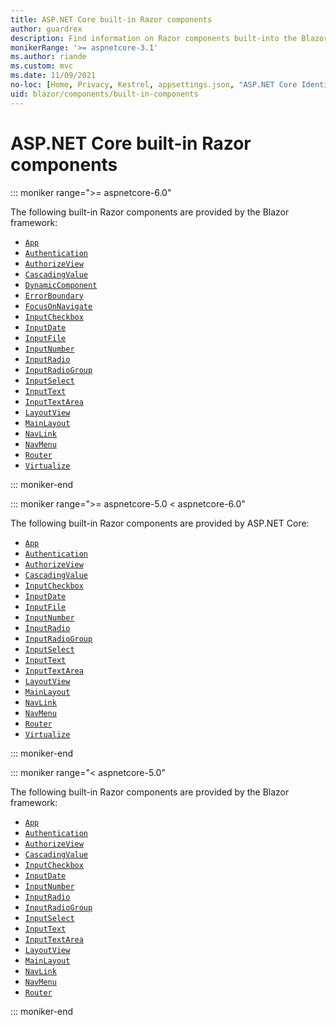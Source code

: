```yaml
---
title: ASP.NET Core built-in Razor components
author: guardrex
description: Find information on Razor components built-into the Blazor framework.
monikerRange: '>= aspnetcore-3.1'
ms.author: riande
ms.custom: mvc
ms.date: 11/09/2021
no-loc: [Home, Privacy, Kestrel, appsettings.json, "ASP.NET Core Identity", cookie, Cookie, Blazor, "Blazor Server", "Blazor WebAssembly", "Identity", "Let's Encrypt", Razor, SignalR]
uid: blazor/components/built-in-components
---
```

# ASP.NET Core built-in Razor components

::: moniker range=">= aspnetcore-6.0"

The following built-in Razor components are provided by the Blazor framework:

* [`App`](xref:blazor/project-structure)
* [`Authentication`](xref:blazor/security/webassembly/index#authentication-component)
* [`AuthorizeView`](xref:blazor/security/index#authorizeview-component)
* [`CascadingValue`](xref:blazor/components/cascading-values-and-parameters#cascadingvalue-component)
* [`DynamicComponent`](xref:blazor/components/dynamiccomponent)
* [`ErrorBoundary`](xref:blazor/fundamentals/handle-errors#error-boundaries)
* [`FocusOnNavigate`](xref:blazor/fundamentals/routing#focus-an-element-on-navigation)
* [`InputCheckbox`](xref:blazor/forms-validation#built-in-form-components)
* [`InputDate`](xref:blazor/forms-validation#built-in-form-components)
* [`InputFile`](xref:blazor/file-uploads)
* [`InputNumber`](xref:blazor/forms-validation#built-in-form-components)
* [`InputRadio`](xref:blazor/forms-validation#built-in-form-components)
* [`InputRadioGroup`](xref:blazor/forms-validation#built-in-form-components)
* [`InputSelect`](xref:blazor/forms-validation#built-in-form-components)
* [`InputText`](xref:blazor/forms-validation#built-in-form-components)
* [`InputTextArea`](xref:blazor/forms-validation#built-in-form-components)
* [`LayoutView`](xref:blazor/components/layouts#apply-a-layout-to-arbitrary-content-layoutview-component)
* [`MainLayout`](xref:blazor/components/layouts#mainlayout-component)
* [`NavLink`](xref:blazor/fundamentals/routing#navlink-and-navmenu-components)
* [`NavMenu`](xref:blazor/fundamentals/routing#navlink-and-navmenu-components)
* [`Router`](xref:blazor/fundamentals/routing#route-templates)
* [`Virtualize`](xref:blazor/components/virtualization)

::: moniker-end

::: moniker range=">= aspnetcore-5.0 < aspnetcore-6.0"

The following built-in Razor components are provided by ASP.NET Core:

* [`App`](xref:blazor/project-structure)
* [`Authentication`](xref:blazor/security/webassembly/index#authentication-component)
* [`AuthorizeView`](xref:blazor/security/index#authorizeview-component)
* [`CascadingValue`](xref:blazor/components/cascading-values-and-parameters#cascadingvalue-component)
* [`InputCheckbox`](xref:blazor/forms-validation#built-in-form-components)
* [`InputDate`](xref:blazor/forms-validation#built-in-form-components)
* [`InputFile`](xref:blazor/file-uploads)
* [`InputNumber`](xref:blazor/forms-validation#built-in-form-components)
* [`InputRadio`](xref:blazor/forms-validation#built-in-form-components)
* [`InputRadioGroup`](xref:blazor/forms-validation#built-in-form-components)
* [`InputSelect`](xref:blazor/forms-validation#built-in-form-components)
* [`InputText`](xref:blazor/forms-validation#built-in-form-components)
* [`InputTextArea`](xref:blazor/forms-validation#built-in-form-components)
* [`LayoutView`](xref:blazor/components/layouts#apply-a-layout-to-arbitrary-content-layoutview-component)
* [`MainLayout`](xref:blazor/components/layouts#mainlayout-component)
* [`NavLink`](xref:blazor/fundamentals/routing#navlink-and-navmenu-components)
* [`NavMenu`](xref:blazor/fundamentals/routing#navlink-and-navmenu-components)
* [`Router`](xref:blazor/fundamentals/routing#route-templates)
* [`Virtualize`](xref:blazor/components/virtualization)

::: moniker-end

::: moniker range="< aspnetcore-5.0"

The following built-in Razor components are provided by the Blazor framework:

* [`App`](xref:blazor/project-structure)
* [`Authentication`](xref:blazor/security/webassembly/index#authentication-component)
* [`AuthorizeView`](xref:blazor/security/index#authorizeview-component)
* [`CascadingValue`](xref:blazor/components/cascading-values-and-parameters#cascadingvalue-component)
* [`InputCheckbox`](xref:blazor/forms-validation#built-in-form-components)
* [`InputDate`](xref:blazor/forms-validation#built-in-form-components)
* [`InputNumber`](xref:blazor/forms-validation#built-in-form-components)
* [`InputRadio`](xref:blazor/forms-validation#built-in-form-components)
* [`InputRadioGroup`](xref:blazor/forms-validation#built-in-form-components)
* [`InputSelect`](xref:blazor/forms-validation#built-in-form-components)
* [`InputText`](xref:blazor/forms-validation#built-in-form-components)
* [`InputTextArea`](xref:blazor/forms-validation#built-in-form-components)
* [`LayoutView`](xref:blazor/components/layouts#apply-a-layout-to-arbitrary-content-layoutview-component)
* [`MainLayout`](xref:blazor/components/layouts#mainlayout-component)
* [`NavLink`](xref:blazor/fundamentals/routing#navlink-and-navmenu-components)
* [`NavMenu`](xref:blazor/fundamentals/routing#navlink-and-navmenu-components)
* [`Router`](xref:blazor/fundamentals/routing#route-templates)

::: moniker-end
